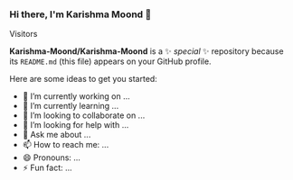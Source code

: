 ### Hi there, I'm Karishma Moond 👋

Visitors 

<!-- ![image](https://github.com/Karishma-Moond/Karishma-Moond/assets/93302936/9706cf79-531a-4387-baa9-01123541bee8) -->


**Karishma-Moond/Karishma-Moond** is a ✨ _special_ ✨ repository because its `README.md` (this file) appears on your GitHub profile.

Here are some ideas to get you started:

- 🔭 I’m currently working on ...
- 🌱 I’m currently learning ...
- 👯 I’m looking to collaborate on ...
- 🤔 I’m looking for help with ...
- 💬 Ask me about ...
- 📫 How to reach me: ...
- 😄 Pronouns: ...
- ⚡ Fun fact: ...

